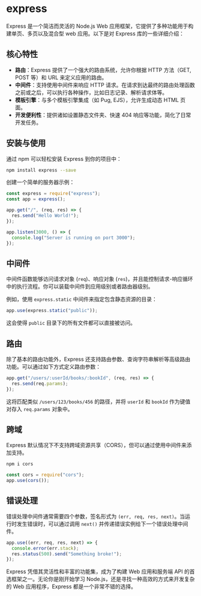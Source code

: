 # express

Express 是一个简洁而灵活的 Node.js Web 应用框架，它提供了多种功能用于构建单页、多页以及混合型 web 应用。以下是对 Express 库的一些详细介绍：

## 核心特性

- **路由**：Express 提供了一个强大的路由系统，允许你根据 HTTP 方法（GET, POST 等）和 URL 来定义应用的路由。
- **中间件**：支持使用中间件来响应 HTTP 请求。在请求到达最终的路由处理函数之前或之后，可以执行各种操作，比如日志记录、解析请求体等。
- **模板引擎**：与多个模板引擎集成（如 Pug, EJS），允许生成动态 HTML 页面。
- **开发便利性**：提供诸如设置静态文件夹、快速 404 响应等功能，简化了日常开发任务。

## 安装与使用

通过 npm 可以轻松安装 Express 到你的项目中：

```bash
npm install express --save
```

创建一个简单的服务器示例：

```javascript
const express = require("express");
const app = express();

app.get("/", (req, res) => {
  res.send("Hello World!");
});

app.listen(3000, () => {
  console.log("Server is running on port 3000");
});
```

## 中间件

中间件函数能够访问请求对象 (`req`)、响应对象 (`res`)，并且能控制请求-响应循环中的执行流程。你可以装载中间件到应用级别或者路由器级别。

例如，使用 `express.static` 中间件来指定包含静态资源的目录：

```javascript
app.use(express.static("public"));
```

这会使得 `public` 目录下的所有文件都可以直接被访问。

## 路由

除了基本的路由功能外，Express 还支持路由参数、查询字符串解析等高级路由功能。可以通过如下方式定义路由参数：

```javascript
app.get("/users/:userId/books/:bookId", (req, res) => {
  res.send(req.params);
});
```

这将匹配类似 `/users/123/books/456` 的路径，并将 `userId` 和 `bookId` 作为键值对存入 `req.params` 对象中。

## 跨域

Express 默认情况下不支持跨域资源共享（CORS），但可以通过使用中间件来添加支持。

```bash
npm i cors
```

```javascript
const cors = require("cors");
app.use(cors());
```

## 错误处理

错误处理中间件通常需要四个参数，签名形式为 `(err, req, res, next)`。当运行时发生错误时，可以通过调用 `next()` 并传递错误实例给下一个错误处理中间件。

```javascript
app.use((err, req, res, next) => {
  console.error(err.stack);
  res.status(500).send("Something broke!");
});
```

Express 凭借其灵活性和丰富的功能集，成为了构建 Web 应用和服务端 API 的首选框架之一。无论你是刚开始学习 Node.js，还是寻找一种高效的方式来开发复杂的 Web 应用程序，Express 都是一个非常不错的选择。

